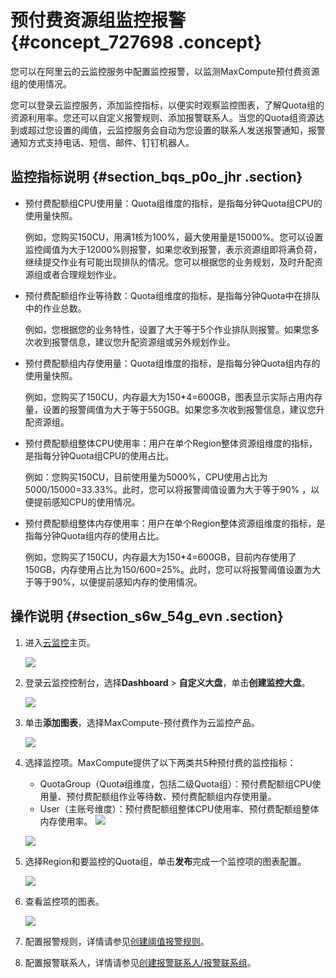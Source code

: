 # 预付费资源组监控报警 {#concept_727698 .concept}

您可以在阿里云的云监控服务中配置监控报警，以监测MaxCompute预付费资源组的使用情况。

您可以登录云监控服务，添加监控指标，以便实时观察监控图表，了解Quota组的资源利用率。您还可以自定义报警规则、添加报警联系人。当您的Quota组资源达到或超过您设置的阈值，云监控服务会自动为您设置的联系人发送报警通知，报警通知方式支持电话、短信、邮件、钉钉机器人。

## 监控指标说明 {#section_bqs_p0o_jhr .section}

-   预付费配额组CPU使用量：Quota组维度的指标，是指每分钟Quota组CPU的使用量快照。

    例如，您购买150CU，用满1核为100%，最大使用量是15000%。您可以设置监控阈值为大于12000%则报警，如果您收到报警，表示资源组即将满负荷，继续提交作业有可能出现排队的情况。您可以根据您的业务规划，及时升配资源组或者合理规划作业。

-   预付费配额组作业等待数：Quota组维度的指标，是指每分钟Quota中在排队中的作业总数。

    例如，您根据您的业务特性，设置了大于等于5个作业排队则报警。如果您多次收到报警信息，建议您升配资源组或另外规划作业。

-   预付费配额组内存使用量：Quota组维度的指标，是指每分钟Quota组内存的使用量快照。

    例如，您购买了150CU，内存最大为150\*4=600GB，图表显示实际占用内存量，设置的报警阈值为大于等于550GB。如果您多次收到报警信息，建议您升配资源组。

-   预付费配额组整体CPU使用率：用户在单个Region整体资源组维度的指标，是指每分钟Quota组CPU的使用占比。

    例如：您购买150CU，目前使用量为5000%，CPU使用占比为5000/15000=33.33%。此时，您可以将报警阈值设置为大于等于90% ，以便提前感知CPU的使用情况。

-   预付费配额组整体内存使用率：用户在单个Region整体资源组维度的指标，是指每分钟Quota组内存的使用占比。

    例如，您购买了150CU，内存最大为150\*4=600GB，目前内存使用了150GB，内存使用占比为150/600=25%。此时，您可以将报警阈值设置为大于等于90%，以便提前感知内存的使用情况。


## 操作说明 {#section_s6w_54g_evn .section}

1.  进入[云监控](https://www.aliyun.com/product/jiankong)主页。

    ![](http://static-aliyun-doc.oss-cn-hangzhou.aliyuncs.com/assets/img/583086/156085087449600_zh-CN.jpg)

2.  登录云监控控制台，选择**Dashboard** \> **自定义大盘**，单击**创建监控大盘**。

    ![](http://static-aliyun-doc.oss-cn-hangzhou.aliyuncs.com/assets/img/583086/156085087449601_zh-CN.jpg)

3.  单击**添加图表**，选择MaxCompute-预付费作为云监控产品。

    ![](http://static-aliyun-doc.oss-cn-hangzhou.aliyuncs.com/assets/img/583086/156085087549602_zh-CN.jpg)

4.  选择监控项。MaxCompute提供了以下两类共5种预付费的监控指标：

    -   QuotaGroup（Quota组维度，包括二级Quota组）：预付费配额组CPU使用量、预付费配额组作业等待数、预付费配额组内存使用量。
    -   User（主账号维度）：预付费配额组整体CPU使用率、预付费配额组整体内存使用率。
    ![](http://static-aliyun-doc.oss-cn-hangzhou.aliyuncs.com/assets/img/583086/156085087549603_zh-CN.jpg)

    ![](http://static-aliyun-doc.oss-cn-hangzhou.aliyuncs.com/assets/img/583086/156085087649604_zh-CN.jpg)

5.  选择Region和要监控的Quota组，单击**发布**完成一个监控项的图表配置。

    ![](http://static-aliyun-doc.oss-cn-hangzhou.aliyuncs.com/assets/img/583086/156085087649605_zh-CN.jpg)

6.  查看监控项的图表。

    ![](http://static-aliyun-doc.oss-cn-hangzhou.aliyuncs.com/assets/img/583086/156085087649606_zh-CN.jpg)

7.  配置报警规则，详情请参见[创建阈值报警规则](https://help.aliyun.com/document_detail/103072.html)。
8.  配置报警联系人，详情请参见[创建报警联系人/报警联系组](https://help.aliyun.com/document_detail/104004.html)。

